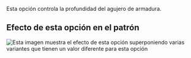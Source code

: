 Esta opción controla la profundidad del agujero de armadura.

## Efecto de esta opción en el patrón

![Esta imagen muestra el efecto de esta opción superponiendo varias variantes que tienen un valor diferente para esta opción](breanna_armholedepthfactor_sample.svg "Efecto de esta opción en el patrón")

